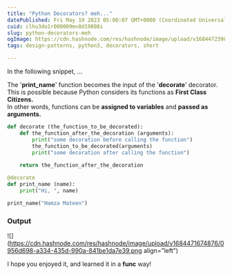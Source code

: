 ```yaml
---
title: "Python Decorators? meh..."
datePublished: Fri May 19 2023 05:00:07 GMT+0000 (Coordinated Universal Time)
cuid: clhu3do1r000009mv8d19808i
slug: python-decorators-meh
ogImage: https://cdn.hashnode.com/res/hashnode/image/upload/v1684472398626/721d5d25-48ef-4f29-8dc0-5e137b81ea57.jpeg
tags: design-patterns, python3, decorators, short

---
```


In the following snippet, ...

The '**print\_name**' function becomes the input of the '**decorate**' decorator. This is possible because Python considers its functions as **First Class Citizens.**  
In other words, functions can be **assigned to variables** and **passed as arguments.**

```python
def decorate (the_function_to_be_decorated):
    def the_function_after_the_decoration (arguments):
        print("some decoration before calling the function")
        the_function_to_be_decorated(arguments)
        print("some decoration after calling the function")
    
    return the_function_after_the_decoration

@decorate
def print_name (name):
    print("Hi, ", name)

print_name("Hamza Mateen")
```

### Output

![](https://cdn.hashnode.com/res/hashnode/image/upload/v1684471674876/0956d698-a334-435d-990a-841be1da7e39.png align="left")

I hope you enjoyed it, and learned it in a **func** way!